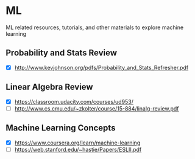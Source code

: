 # ML
ML related resources, tutorials, and other materials to explore machine learning

## Probability and Stats Review
- [x] http://www.kevjohnson.org/pdfs/Probability_and_Stats_Refresher.pdf

## Linear Algebra Review
- [x] https://classroom.udacity.com/courses/ud953/
- [ ] http://www.cs.cmu.edu/~zkolter/course/15-884/linalg-review.pdf

## Machine Learning Concepts
- [x] https://www.coursera.org/learn/machine-learning
- [ ] https://web.stanford.edu/~hastie/Papers/ESLII.pdf
